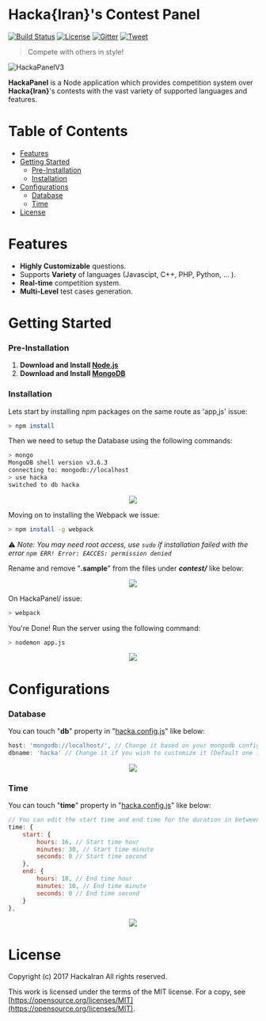 # Hacka{Iran}'s Contest Panel

[![Build Status](https://img.shields.io/travis-ci/HackaIran/HackaPanel.svg?style=flat-square)](https://travis-ci.org/HackaIran/HackaPanel)
[![License](https://img.shields.io/badge/license-MIT-ED4A08.svg?style=flat-square)](https://github.com/HackaIran/HackaPanel/blob/master/LICENSE)
[![Gitter](https://img.shields.io/badge/gitter-join--chat-23CD7A.svg?style=flat-square)](https://gitter.im/HackaCommunityIran/Lobby)
[![Tweet](https://img.shields.io/badge/twiter-share-76abec.svg?style=flat-square)](https://ctt.ac/KIO2d)

>Compete with others in style!

![HackaPanelV3](https://user-images.githubusercontent.com/2771377/32375684-c67e4208-c0b7-11e7-8a97-e35fe3b0b072.jpg)

**HackaPanel** is a Node application which provides competition system over **Hacka{Iran}**'s contests with the vast variety of supported languages and features. 


# Table of Contents

* [Features](#features)
* [Getting Started](#getting-started)
	* [Pre-Installation](#pre-installation)
	* [Installation](#installation)
* [Configurations](#configurations)
  * [Database](#database)
  * [Time](#time)
* [License](#license)

# Features

 - **Highly Customizable** questions.
 - Supports **Variety** of languages (Javascipt, C++, PHP, Python, ... ).
 -  **Real-time** competition system.
 - **Multi-Level** test cases generation.

# Getting Started

### Pre-Installation

 1. **Download and Install [Node.js](https://nodejs.org/en/download/)**
 2. **Download and Install [MongoDB](https://www.mongodb.com/download-center?_ga=2.56287778.820520607.1533623016-152191401.1531196918#production)**

### Installation

Lets start by installing npm packages on the same route as 'app,js' issue:

```bash
> npm install
```

Then we need to setup the Database using the following commands:

```bash
> mongo
MongoDB shell version v3.6.3
connecting to: mongodb://localhost
> use hacka
switched to db hacka
```
<p align="center"><img src="https://imgur.com/KDfimgB.gif"/></p>

Moving on to installing the Webpack we issue:

```bash
> npm install -g webpack 
```
⚠️ *Note: You may need root access, use `sudo` if installation failed with the error `npm ERR! Error: EACCES: permission denied`*

Rename and remove "**.sample**" from the files under **_contest/_** like below:

<p align="center"><img src="https://imgur.com/ztLgTOd.gif"/></p>

On HackaPanel/ issue:

```bash
> webpack
```

You're Done! Run the server using the following command:
```bash
> nodemon app.js
```
<p align="center"><img src="https://imgur.com/OAVw7Nj.gif"/></p>

# Configurations

### Database

You can touch "**db**" property in "[hacka.config.js](https://github.com/HackaIran/HackaPanel/blob/master/config/hacka.config.js)" like below:

```javascript
host: 'mongodb://localhost/', // Change it based on your mongodb config
dbname: 'hacka' // Change it if you wish to customize it (Default one is OK!) 
```

<p align="center"><img src="https://imgur.com/OknwYLi.gif"/></p>

### Time

You can touch "**time**" property in "[hacka.config.js](https://github.com/HackaIran/HackaPanel/blob/master/config/hacka.config.js)" like below:

```javascript
// You can edit the start time and end time for the duration in between
time: {
	start: {
		hours: 16, // Start time hour
		minutes: 30, // Start time minute
		seconds: 0 // Start time second
	},
	end: {
		hours: 18, // End time hour
		minutes: 10, // End time minute
		seconds: 0 // End time second
	}
}, 
```
<p align="center"><img src="https://imgur.com/aXQVl12.gif"/></p>

# License

Copyright (c) 2017 HackaIran All rights reserved.

This work is licensed under the terms of the MIT license. For a copy, see  [https://opensource.org/licenses/MIT](https://opensource.org/licenses/MIT).
